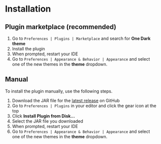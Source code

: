 # Installation

## Plugin marketplace **\(recommended\)**

1. Go to `Preferences | Plugins | Marketplace` and search for **One Dark theme**
2. Install the plugin
3. When prompted, restart your IDE
4. Go to `Preferences | Appearance & Behavior | Appearance` and select one of the new themes in the **theme** dropdown.

## Manual

To install the plugin manually, use the following steps.

1. Download the JAR file for the [latest release](https://github.com/one-dark/jetbrains-one-dark-theme/releases/latest) on GitHub
2. Go to `Preferences | Plugins` in your editor and click the gear icon at the top
3. Click **Install Plugin from Disk...**
4. Select the JAR file you downloaded
5. When prompted, restart your IDE
6. Go to `Preferences | Appearance & Behavior | Appearance` and select one of the new themes in the **theme** dropdown.
